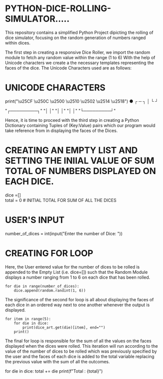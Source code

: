 # PYTHON-DICE-ROLLING-SIMULATOR.....
This repository contains a simplified Python Project dipicting the rolling of dice simulator, focusing on the random generation of numbers ranged within dices.

The first step in creating a responsive Dice Roller, we import the random module to fetch any random value within the range (1 to 6)
With the help of Unicode characters we create a the necessary templates representing the faces of the dice. The Unicode Characters used are as follows: 

# UNICODE CHARACTERS
print("\u25CF \u250C \u2500 \u2510 \u2502 \u2514 \u2518")
● ┌ ─ ┐ │ └ ┘

"┌─────────┐"
"│         │"
"│         │"
"│         │"
"└─────────┘"

Hence, it is time to proceed with the third step in creating a Python Dictionary containing Tuples of (Key:Value) pairs which our program would take reference from in displaying the faces of the Dices.

# CREATING AN EMPTY LIST AND SETTING THE INIIAL VALUE OF SUM TOTAL OF NUMBERS DISPLAYED ON EACH DICE.
dice =[]    
total = 0   # INITIAL TOTAL FOR SUM OF ALL THE DICES

# USER'S INPUT
number_of_dices = int(input("Enter the number of Dice: "))

# CREATING FOR LOOP
Here, the User entered value for the number of dices to be rolled is appended to the Empty List (i.e. dice=[]) such that the Random Module displays a number ranging from 1 to 6 on each dice that has been rolled.
    
    for die in range(number_of_dices):
        dice.append(random.randint(1, 6))


The significance of the second for loop is all about displaying the faces of each dice in an ordered way next to one another whenever the output is displayed.
    
    for item in range(5):
        for die in dice:
            print(dice_art.get(die)[item], end="")
        print()


The final for loop is responsible for the sum of all the values on the faces displayed when the dices were rolled. This iteration will run according to the value of the number of dices to be rolled which was previously specified by the user and the faces of each dice is added to the total variable replacing the previous value with the sum of all the outcomes.

for die in dice:
    total += die
print(f"Total : {total}")
